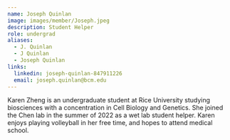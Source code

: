 ```yaml
---
name: Joseph Quinlan
image: images/member/Joseph.jpeg
description: Student Helper
role: undergrad
aliases:
  - J. Quinlan
  - J Quinlan
  - Joseph Quinlan
links:
  linkedin: joseph-quinlan-847911226
  email: joseph.quinlan@bcm.edu
---
```


Karen Zheng is an undergraduate student at Rice University studying biosciences with a concentration in Cell Biology and Genetics. She joined the Chen lab in the summer of 2022 as a wet lab student helper. Karen enjoys playing volleyball in her free time, and hopes to attend medical school.
